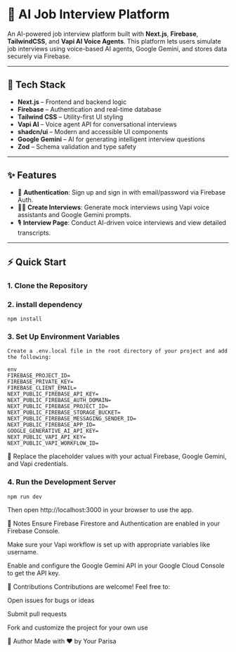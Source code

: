 # 🧠 AI Job Interview Platform

An AI-powered job interview platform built with **Next.js**, **Firebase**, **TailwindCSS**, and **Vapi AI Voice Agents**. This platform lets users simulate job interviews using voice-based AI agents, Google Gemini, and stores data securely via Firebase.

---

## 🚀 Tech Stack

- **Next.js** – Frontend and backend logic
- **Firebase** – Authentication and real-time database
- **Tailwind CSS** – Utility-first UI styling
- **Vapi AI** – Voice agent API for conversational interviews
- **shadcn/ui** – Modern and accessible UI components
- **Google Gemini** – AI for generating intelligent interview questions
- **Zod** – Schema validation and type safety

---

## ✨ Features

- 🔐 **Authentication**: Sign up and sign in with email/password via Firebase Auth.
- 🧑‍💼 **Create Interviews**: Generate mock interviews using Vapi voice assistants and Google Gemini prompts.
- 🎙️ **Interview Page**: Conduct AI-driven voice interviews and view detailed transcripts.

---

## ⚡ Quick Start

### 1. Clone the Repository

### 2. install dependency
```
npm install
```
### 3. Set Up Environment Variables
    Create a .env.local file in the root directory of your project and add the following:


```
env
FIREBASE_PROJECT_ID=
FIREBASE_PRIVATE_KEY=
FIREBASE_CLIENT_EMAIL=
NEXT_PUBLIC_FIREBASE_API_KEY=
NEXT_PUBLIC_FIREBASE_AUTH_DOMAIN=
NEXT_PUBLIC_FIREBASE_PROJECT_ID=
NEXT_PUBLIC_FIREBASE_STORAGE_BUCKET=
NEXT_PUBLIC_FIREBASE_MESSAGING_SENDER_ID=
NEXT_PUBLIC_FIREBASE_APP_ID=
GOOGLE_GENERATIVE_AI_API_KEY=
NEXT_PUBLIC_VAPI_API_KEY=
NEXT_PUBLIC_VAPI_WORKFLOW_ID=
```

🔑 Replace the placeholder values with your actual Firebase, Google Gemini, and Vapi credentials.

### 4. Run the Development Server
```
npm run dev
```
    
Then open http://localhost:3000 in your browser to use the app.

📝 Notes
Ensure Firebase Firestore and Authentication are enabled in your Firebase Console.

Make sure your Vapi workflow is set up with appropriate variables like username.

Enable and configure the Google Gemini API in your Google Cloud Console to get the API key.


🤝 Contributions
Contributions are welcome! Feel free to:

Open issues for bugs or ideas

Submit pull requests

Fork and customize the project for your own use


👤 Author
Made with ❤️ by Your Parisa


















        
